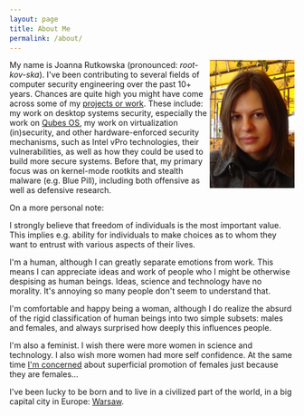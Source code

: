 ```yaml
---
layout: page
title: About Me
permalink: /about/
---
```


<img src="/resources/joanna.jpg" style="float:right;width:150px">

My name is Joanna Rutkowska (pronounced: _root-kov-ska_). I've been
contributing to several fields of computer security engineering over the past
10+ years. Chances are quite high you might have come across some of my
[projects or work](/papers/). These include: my work on desktop systems
security, especially the work on [Qubes OS](https://qubes-os.org/), my work on
virtualization (in)security, and other hardware-enforced security mechanisms,
such as Intel vPro technologies, their vulnerabilities, as well as how they
could be used to build more secure systems. Before that, my primary focus was
on kernel-mode rootkits and stealth malware (e.g. Blue Pill), including both
offensive as well as defensive research.

On a more personal note:

I strongly believe that freedom of individuals is the most important value.
This implies e.g. ability for individuals to make choices as to whom they want
to entrust with various aspects of their lives.

I'm a human, although I can greatly separate emotions from work. This means I
can appreciate ideas and work of people who I might be otherwise despising as
human beings. Ideas, science and technology have no morality. It's annoying so
many people don't seem to understand that.

I'm comfortable and happy being a woman, although I do realize the absurd of
the rigid classification of human beings into two simple subsets: males and
females, and always surprised how deeply this influences people.

I'm also a feminist. I wish there were more women in science and technology. I
also wish more women had more self confidence. At the same time [I'm
concerned](https://twitter.com/rootkovska/status/530109601254223872) about
superficial promotion of females just because they are females...

I've been lucky to be born and to live in a civilized part of the world, in a
big capital city in Europe: [Warsaw](https://vimeo.com/86112812). 
